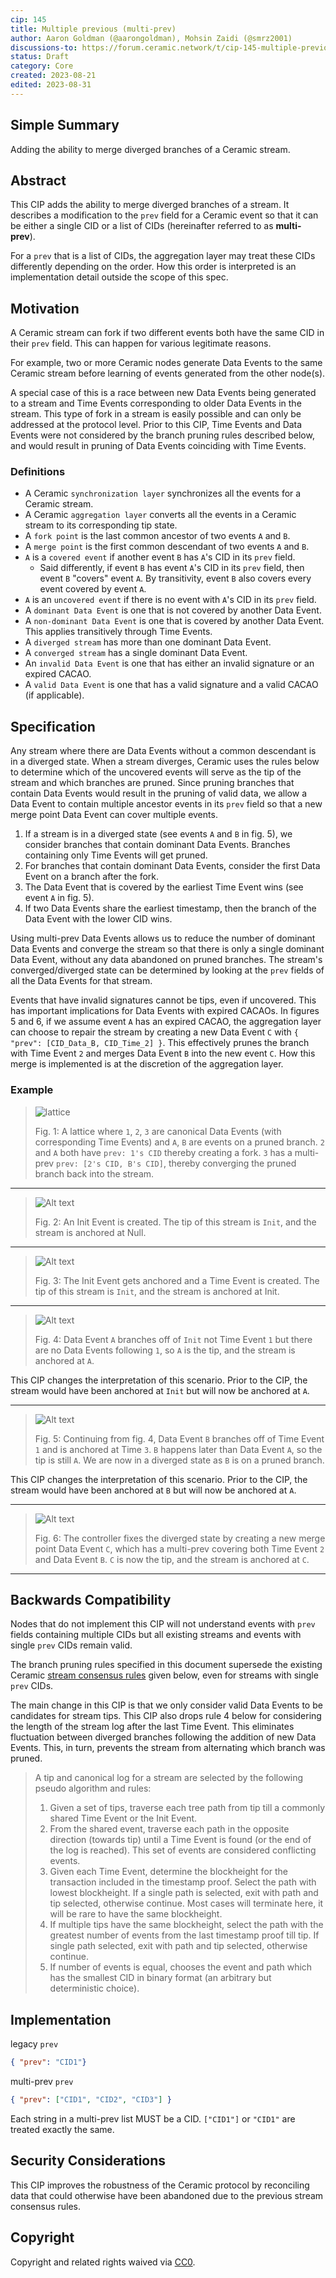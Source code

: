 ```yaml
---
cip: 145
title: Multiple previous (multi-prev)
author: Aaron Goldman (@aarongoldman), Mohsin Zaidi (@smrz2001)
discussions-to: https://forum.ceramic.network/t/cip-145-multiple-previous-multi-prev/1277
status: Draft
category: Core
created: 2023-08-21
edited: 2023-08-31
---
```


## Simple Summary
Adding the ability to merge diverged branches of a Ceramic stream.

## Abstract
This CIP adds the ability to merge diverged branches of a stream. It describes a modification to the `prev` field for a
Ceramic event so that it can be either a single CID or a list of CIDs (hereinafter referred to as **multi-prev**).

For a `prev` that is a list of CIDs, the aggregation layer may treat these CIDs differently depending on the order. How
this order is interpreted is an implementation detail outside the scope of this spec.

## Motivation
A Ceramic stream can fork if two different events both have the same CID in their `prev` field. This can happen for
various legitimate reasons.

For example, two or more Ceramic nodes generate Data Events to the same Ceramic stream before learning of events
generated from the other node(s).

A special case of this is a race between new Data Events being generated to a stream and Time Events corresponding to
older Data Events in the stream. This type of fork in a stream is easily possible and can only be addressed at the
protocol level. Prior to this CIP, Time Events and Data Events were not considered by the branch pruning rules described
below, and would result in pruning of Data Events coinciding with Time Events.

### Definitions
* A Ceramic `synchronization layer` synchronizes all the events for a Ceramic stream.
* A Ceramic `aggregation layer` converts all the events in a Ceramic stream to its corresponding tip state.
* A `fork point` is the last common ancestor of two events `A` and `B`.
* A `merge point` is the first common descendant of two events `A` and `B`.
* `A` is a `covered event` if another event `B` has `A`'s CID in its `prev` field.
    * Said differently, if event `B` has event `A`'s CID in its `prev` field, then event `B` "covers" event `A`. By
      transitivity, event `B` also covers every event covered by event `A`.
* `A` is an `uncovered event` if there is no event with `A`'s CID in its `prev` field.
* A `dominant Data Event` is one that is not covered by another Data Event.
* A `non-dominant Data Event` is one that is covered by another Data Event. This applies transitively through Time
  Events.
* A `diverged stream` has more than one dominant Data Event.
* A `converged stream` has a single dominant Data Event.
* An `invalid Data Event` is one that has either an invalid signature or an expired CACAO.
* A `valid Data Event` is one that has a valid signature and a valid CACAO (if applicable).

## Specification

Any stream where there are Data Events without a common descendant is in a diverged state. When a stream diverges,
Ceramic uses the rules below to determine which of the uncovered events will serve as the tip of the stream and which
branches are pruned. Since pruning branches that contain Data Events would result in the pruning of valid data, we allow
a Data Event to contain multiple ancestor events in its `prev` field so that a new merge point Data Event can cover
multiple events.

1. If a stream is in a diverged state (see events `A` and `B` in fig. 5), we consider branches that contain dominant
   Data Events. Branches containing only Time Events will get pruned.
2. For branches that contain dominant Data Events, consider the first Data Event on a branch after the fork.
3. The Data Event that is covered by the earliest Time Event wins (see event `A` in fig. 5).
4. If two Data Events share the earliest timestamp, then the branch of the Data Event with the lower CID wins.

Using multi-prev Data Events allows us to reduce the number of dominant Data Events and converge the stream so that
there is only a single dominant Data Event, without any data abandoned on pruned branches. The stream's
converged/diverged state can be determined by looking at the `prev` fields of all the Data Events for that stream.

Events that have invalid signatures cannot be tips, even if uncovered. This has important implications for Data Events
with expired CACAOs. In figures 5 and 6, if we assume event `A` has an expired CACAO, the aggregation layer can choose
to repair the stream by creating a new Data Event `C` with `{ "prev": [CID_Data_B, CID_Time_2] }`. This effectively
prunes the branch with Time Event `2` and merges Data Event `B` into the new event `C`. How this merge is implemented is
at the discretion of the aggregation layer.

### Example
> ![lattice](../assets/cip-145/lattice.png)
> 
> Fig. 1: A lattice where `1`, `2`, `3` are canonical Data Events (with corresponding Time Events) and `A`, `B` are
> events on a pruned branch. `2` and `A` both have `prev: 1's CID` thereby creating a fork. `3` has a multi-prev
> `prev: [2's CID, B's CID]`, thereby converging the pruned branch back into the stream.

---

> ![Alt text](../assets/cip-145/ex1.png)
>
> Fig. 2: An Init Event is created. The tip of this stream is `Init`, and the stream is anchored at Null.

---

> ![Alt text](../assets/cip-145/ex2.png)
>
> Fig. 3: The Init Event gets anchored and a Time Event is created. The tip of this stream is `Init`, and the stream is
> anchored at Init.

---

>![Alt text](../assets/cip-145/ex3.png)
>
> Fig. 4: Data Event `A` branches off of `Init` not Time Event `1` but there are no Data Events following `1`, so `A` is
> the tip, and the stream is anchored at `A`.

This CIP changes the interpretation of this scenario. Prior to the CIP, the stream would have been anchored at `Init`
but will now be anchored at `A`.

---

> ![Alt text](../assets/cip-145/ex4.png)
>
> Fig. 5: Continuing from fig. 4, Data Event `B` branches off of Time Event `1` and is anchored at Time `3`. `B` happens
> later than Data Event `A`, so the tip is still `A`. We are now in a diverged state as `B` is on a pruned branch.

This CIP changes the interpretation of this scenario. Prior to the CIP, the stream would have been anchored at `B` but
will now be anchored at `A`.

---

> ![Alt text](../assets/cip-145/ex5.png)
>
> Fig. 6: The controller fixes the diverged state by creating a new merge point Data Event `C`, which has a multi-prev
> covering both Time Event `2` and Data Event `B`. `C` is now the tip, and the stream is anchored at `C`.

---

## Backwards Compatibility
Nodes that do not implement this CIP will not understand events with `prev` fields containing multiple CIDs but all
existing streams and events with single `prev` CIDs remain valid.

The branch pruning rules specified in this document supersede the existing Ceramic
[stream consensus rules](https://github.com/ceramicnetwork/docs/blob/main/docs/protocol/streams/consensus.md) given
below, even for streams with single `prev` CIDs.

The main change in this CIP is that we only consider valid Data Events to be candidates for stream tips. This CIP also
drops rule 4 below for considering the length of the stream log after the last Time Event. This eliminates fluctuation
between diverged branches following the addition of new Data Events. This, in turn, prevents the stream from alternating
which branch was pruned.

> A tip and canonical log for a stream are selected by the following pseudo algorithm and rules:
>
> 1. Given a set of tips, traverse each tree path from tip till a commonly shared Time Event or the Init Event.
> 2. From the shared event, traverse each path in the opposite direction (towards tip) until a Time Event is found (or
>    the end of the log is reached). This set of events are considered conflicting events.
> 3. Given each Time Event, determine the blockheight for the transaction included in the timestamp proof. Select the
>    path with lowest blockheight. If a single path is selected, exit with path and tip selected, otherwise continue.
>    Most cases will terminate here, it will be rare to have the same blockheight.
> 4. If multiple tips have the same blockheight, select the path with the greatest number of events from the last
>    timestamp proof till tip. If single path selected, exit with path and tip selected, otherwise continue.
> 5. If number of events is equal, chooses the event and path which has the smallest CID in binary format (an arbitrary
>    but deterministic choice).

## Implementation

legacy `prev`
```json
{ "prev": "CID1"}
```

multi-prev `prev`
```json
{ "prev": ["CID1", "CID2", "CID3"] }
```

Each string in a multi-prev list MUST be a CID. `["CID1"]` or `"CID1"` are treated exactly the same.

## Security Considerations
This CIP improves the robustness of the Ceramic protocol by reconciling data that could otherwise have been abandoned
due to the previous stream consensus rules.

## Copyright
Copyright and related rights waived via [CC0](https://creativecommons.org/publicdomain/zero/1.0/).
